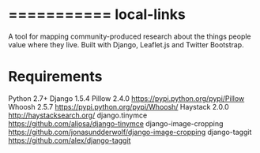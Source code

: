 ===========
local-links
===========

A tool for mapping community-produced research about the things people value where they live. 
Built with Django, Leaflet.js and Twitter Bootstrap.

Requirements
============

Python 2.7+
Django 1.5.4
Pillow 2.4.0 https://pypi.python.org/pypi/Pillow
Whoosh 2.5.7 https://pypi.python.org/pypi/Whoosh/
Haystack 2.0.0 http://haystacksearch.org/
django.tinymce https://github.com/aljosa/django-tinymce
django-image-cropping https://github.com/jonasundderwolf/django-image-cropping
django-taggit https://github.com/alex/django-taggit
